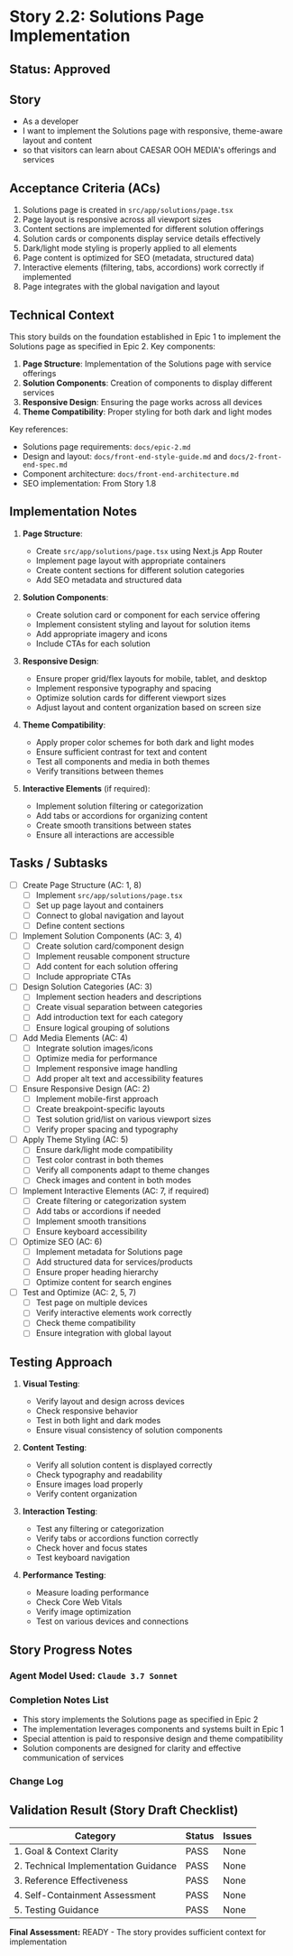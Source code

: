 # Story 2.2: Solutions Page Implementation

## Status: Approved

## Story

- As a developer
- I want to implement the Solutions page with responsive, theme-aware layout and content
- so that visitors can learn about CAESAR OOH MEDIA's offerings and services

## Acceptance Criteria (ACs)

1. Solutions page is created in `src/app/solutions/page.tsx`
2. Page layout is responsive across all viewport sizes
3. Content sections are implemented for different solution offerings
4. Solution cards or components display service details effectively
5. Dark/light mode styling is properly applied to all elements
6. Page content is optimized for SEO (metadata, structured data)
7. Interactive elements (filtering, tabs, accordions) work correctly if implemented
8. Page integrates with the global navigation and layout

## Technical Context

This story builds on the foundation established in Epic 1 to implement the Solutions page as specified in Epic 2. Key components:

1. **Page Structure**: Implementation of the Solutions page with service offerings
2. **Solution Components**: Creation of components to display different services
3. **Responsive Design**: Ensuring the page works across all devices
4. **Theme Compatibility**: Proper styling for both dark and light modes

Key references:
- Solutions page requirements: `docs/epic-2.md`
- Design and layout: `docs/front-end-style-guide.md` and `docs/2-front-end-spec.md`
- Component architecture: `docs/front-end-architecture.md`
- SEO implementation: From Story 1.8

## Implementation Notes

1. **Page Structure**:
   - Create `src/app/solutions/page.tsx` using Next.js App Router
   - Implement page layout with appropriate containers
   - Create content sections for different solution categories
   - Add SEO metadata and structured data

2. **Solution Components**:
   - Create solution card or component for each service offering
   - Implement consistent styling and layout for solution items
   - Add appropriate imagery and icons
   - Include CTAs for each solution

3. **Responsive Design**:
   - Ensure proper grid/flex layouts for mobile, tablet, and desktop
   - Implement responsive typography and spacing
   - Optimize solution cards for different viewport sizes
   - Adjust layout and content organization based on screen size

4. **Theme Compatibility**:
   - Apply proper color schemes for both dark and light modes
   - Ensure sufficient contrast for text and content
   - Test all components and media in both themes
   - Verify transitions between themes

5. **Interactive Elements** (if required):
   - Implement solution filtering or categorization
   - Add tabs or accordions for organizing content
   - Create smooth transitions between states
   - Ensure all interactions are accessible

## Tasks / Subtasks

- [ ] Create Page Structure (AC: 1, 8)
  - [ ] Implement `src/app/solutions/page.tsx`
  - [ ] Set up page layout and containers
  - [ ] Connect to global navigation and layout
  - [ ] Define content sections

- [ ] Implement Solution Components (AC: 3, 4)
  - [ ] Create solution card/component design
  - [ ] Implement reusable component structure
  - [ ] Add content for each solution offering
  - [ ] Include appropriate CTAs

- [ ] Design Solution Categories (AC: 3)
  - [ ] Implement section headers and descriptions
  - [ ] Create visual separation between categories
  - [ ] Add introduction text for each category
  - [ ] Ensure logical grouping of solutions

- [ ] Add Media Elements (AC: 4)
  - [ ] Integrate solution images/icons
  - [ ] Optimize media for performance
  - [ ] Implement responsive image handling
  - [ ] Add proper alt text and accessibility features

- [ ] Ensure Responsive Design (AC: 2)
  - [ ] Implement mobile-first approach
  - [ ] Create breakpoint-specific layouts
  - [ ] Test solution grid/list on various viewport sizes
  - [ ] Verify proper spacing and typography

- [ ] Apply Theme Styling (AC: 5)
  - [ ] Ensure dark/light mode compatibility
  - [ ] Test color contrast in both themes
  - [ ] Verify all components adapt to theme changes
  - [ ] Check images and content in both modes

- [ ] Implement Interactive Elements (AC: 7, if required)
  - [ ] Create filtering or categorization system
  - [ ] Add tabs or accordions if needed
  - [ ] Implement smooth transitions
  - [ ] Ensure keyboard accessibility

- [ ] Optimize SEO (AC: 6)
  - [ ] Implement metadata for Solutions page
  - [ ] Add structured data for services/products
  - [ ] Ensure proper heading hierarchy
  - [ ] Optimize content for search engines

- [ ] Test and Optimize (AC: 2, 5, 7)
  - [ ] Test page on multiple devices
  - [ ] Verify interactive elements work correctly
  - [ ] Check theme compatibility
  - [ ] Ensure integration with global layout

## Testing Approach

1. **Visual Testing**:
   - Verify layout and design across devices
   - Check responsive behavior
   - Test in both light and dark modes
   - Ensure visual consistency of solution components

2. **Content Testing**:
   - Verify all solution content is displayed correctly
   - Check typography and readability
   - Ensure images load properly
   - Verify content organization

3. **Interaction Testing**:
   - Test any filtering or categorization
   - Verify tabs or accordions function correctly
   - Check hover and focus states
   - Test keyboard navigation

4. **Performance Testing**:
   - Measure loading performance
   - Check Core Web Vitals
   - Verify image optimization
   - Test on various devices and connections

## Story Progress Notes

### Agent Model Used: `Claude 3.7 Sonnet`

### Completion Notes List

- This story implements the Solutions page as specified in Epic 2
- The implementation leverages components and systems built in Epic 1
- Special attention is paid to responsive design and theme compatibility
- Solution components are designed for clarity and effective communication of services

### Change Log

## Validation Result (Story Draft Checklist)

| Category                             | Status | Issues |
| ------------------------------------ | ------ | ------ |
| 1. Goal & Context Clarity            | PASS   | None   |
| 2. Technical Implementation Guidance | PASS   | None   |
| 3. Reference Effectiveness           | PASS   | None   |
| 4. Self-Containment Assessment       | PASS   | None   |
| 5. Testing Guidance                  | PASS   | None   |

**Final Assessment:** READY - The story provides sufficient context for implementation 